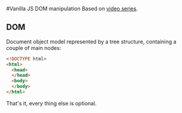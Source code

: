 #Vanilla JS DOM manipulation
Based on [video series](https://www.youtube.com/watch?v=0ik6X4DJKCc).

## DOM
Document object model represented by a tree structure, containing a couple of main nodes:
```html
<!DOCTYPE html>
<html>
  <head>
  </head>
  <body>
  </body>
</html>
```
That's it, every thing else is optional.